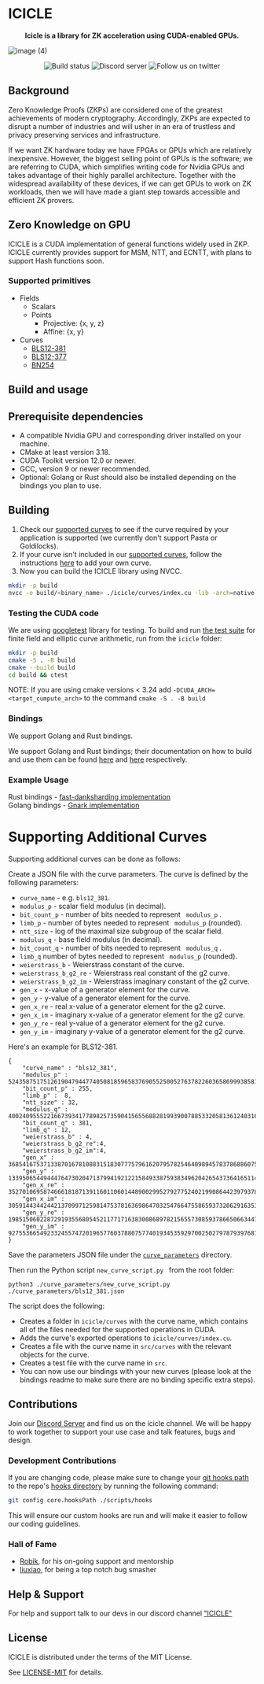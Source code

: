 # ICICLE
 **<div align="center">Icicle is a library for ZK acceleration using CUDA-enabled GPUs.</div>**

                  
![image (4)](https://user-images.githubusercontent.com/2446179/223707486-ed8eb5ab-0616-4601-8557-12050df8ccf7.png)


<div align="center">

![Build status](https://github.com/ingonyama-zk/icicle/actions/workflows/main-build.yml/badge.svg)
![Discord server](https://img.shields.io/discord/1063033227788423299?label=Discord&logo=Discord&logoColor=%23&style=plastic)
![Follow us on twitter](https://img.shields.io/twitter/follow/Ingo_zk?style=social)

</div>

## Background

Zero Knowledge Proofs (ZKPs) are considered one of the greatest achievements of modern cryptography. Accordingly, ZKPs are expected to disrupt a number of industries and will usher in an era of trustless and privacy preserving services and infrastructure.

If we want ZK hardware today we have FPGAs or GPUs which are relatively inexpensive. However, the biggest selling point of GPUs is the software; we are referring to CUDA, which simplifies writing code for Nvidia GPUs and takes advantage of their highly parallel architecture. Together with the widespread availability of these devices, if we can get GPUs to work on ZK workloads, then we will have made a giant step towards accessible and efficient ZK provers.

## Zero Knowledge on GPU

ICICLE is a CUDA implementation of general functions widely used in ZKP. ICICLE currently provides support for MSM, NTT, and ECNTT, with plans to support Hash functions soon.

### Supported primitives

- Fields
    - Scalars
    - Points
        - Projective: {x, y, z}
        - Affine: {x, y}
- Curves
    - [BLS12-381]
    - [BLS12-377]
    - [BN254]

## Build and usage

## Prerequisite dependencies
- A compatible Nvidia GPU and corresponding driver installed on your machine.
- CMake at least version 3.18.
- CUDA Toolkit version 12.0 or newer.
- GCC, version 9 or newer recommended.
- Optional: Golang or Rust should also be installed depending on the bindings you plan to use.

## Building 

1. Check our [supported curves][CRV_PARAMS] to see if the curve required by your application is supported (we currently don't support Pasta or Goldilocks).
2. If your curve isn't included in our [supported curves][CRV_PARAMS], follow the instructions [here](#Supporting-Additional-Curves) to add your own curve.
3. Now you can build the ICICLE library using NVCC.

```sh
mkdir -p build
nvcc -o build/<binary_name> ./icicle/curves/index.cu -lib -arch=native
```

### Testing the CUDA code

We are using [googletest] library for testing. To build and run [the test suite](./icicle/README.md) for finite field and elliptic curve arithmetic, run from the `icicle` folder:

```sh
mkdir -p build
cmake -S . -B build
cmake --build build
cd build && ctest
```

NOTE: If you are using cmake versions < 3.24 add `-DCUDA_ARCH=<target_cumpute_arch>` to the command `cmake -S . -B build`

### Bindings
We support Golang and Rust bindings.

We support Golang and Rust bindings; their documentation on how to build and use them can be found [here][GOLANG_DOCS] and [here][RUST_DOCS] respectively.

### Example Usage

Rust bindings - [fast-danksharding implementation][FDI] \
Golang bindings - [Gnark implementation][GNARKI]

# Supporting Additional Curves

Supporting additional curves can be done as follows:

Create a JSON file with the curve parameters. The curve is defined by the following parameters: 
- ``curve_name`` - e.g. ``bls12_381``.
- ``modulus_p`` - scalar field modulus (in decimal).
- ``bit_count_p`` - number of bits needed to represent `` modulus_p`` .
- ``limb_p`` - number of bytes needed to represent `` modulus_p``  (rounded).
- ``ntt_size`` - log of the maximal size subgroup of the scalar field.    
- ``modulus_q`` - base field modulus (in decimal).
- ``bit_count_q`` - number of bits needed to represent `` modulus_q`` .
- ``limb_q`` number of bytes needed to represent `` modulus_p``  (rounded).
- ``weierstrass_b`` - Weierstrass constant of the curve. 
- ``weierstrass_b_g2_re`` - Weierstrass real constant of the g2 curve. 
- ``weierstrass_b_g2_im`` - Weierstrass imaginary constant of the g2 curve. 
- ``gen_x`` - x-value of a generator element for the curve. 
- ``gen_y`` - y-value of a generator element for the curve.
- ``gen_x_re`` - real x-value of a generator element for the g2 curve. 
- ``gen_x_im`` - imaginary x-value of a generator element for the g2 curve. 
- ``gen_y_re`` - real y-value of a generator element for the g2 curve. 
- ``gen_y_im`` - imaginary y-value of a generator element for the g2 curve. 

Here's an example for BLS12-381.
```
{
    "curve_name" : "bls12_381", 
    "modulus_p" : 52435875175126190479447740508185965837690552500527637822603658699938581184513,
    "bit_count_p" : 255,
    "limb_p" :  8,
    "ntt_size" : 32,
    "modulus_q" : 4002409555221667393417789825735904156556882819939007885332058136124031650490837864442687629129015664037894272559787,
    "bit_count_q" : 381,
    "limb_q" : 12,
    "weierstrass_b" : 4,
    "weierstrass_b_g2_re":4,
    "weierstrass_b_g2_im":4,
    "gen_x" : 3685416753713387016781088315183077757961620795782546409894578378688607592378376318836054947676345821548104185464507,
    "gen_y" : 1339506544944476473020471379941921221584933875938349620426543736416511423956333506472724655353366534992391756441569,
    "gen_x_re" : 352701069587466618187139116011060144890029952792775240219908644239793785735715026873347600343865175952761926303160,
    "gen_x_im" : 3059144344244213709971259814753781636986470325476647558659373206291635324768958432433509563104347017837885763365758,
    "gen_y_re" : 1985150602287291935568054521177171638300868978215655730859378665066344726373823718423869104263333984641494340347905,
    "gen_y_im" : 927553665492332455747201965776037880757740193453592970025027978793976877002675564980949289727957565575433344219582
}
```

Save the parameters JSON file under the [``curve_parameters``][CRV_PARAMS] directory.

Then run the Python script ``new_curve_script.py `` from the root folder:

```
python3 ./curve_parameters/new_curve_script.py ./curve_parameters/bls12_381.json
```

The script does the following:
- Creates a folder in ``icicle/curves`` with the curve name, which contains all of the files needed for the supported operations in CUDA.
- Adds the curve's exported operations to ``icicle/curves/index.cu``. 
- Creates a file with the curve name in ``src/curves`` with the relevant objects for the curve. 
- Creates a test file with the curve name in ``src``. 
- You can now use our bindings with your new curves (please look at the bindings readme to make sure there are no binding specific extra steps).

## Contributions

Join our [Discord Server][DISCORD] and find us on the icicle channel. We will be happy to work together to support your use case and talk features, bugs and design.

### Development Contributions

If you are changing code, please make sure to change your [git hooks path][HOOKS_DOCS] to the repo's [hooks directory][HOOKS_PATH] by running the following command:

```sh
git config core.hooksPath ./scripts/hooks
```

This will ensure our custom hooks are run and will make it easier to follow our coding guidelines.

### Hall of Fame

- [Robik](https://github.com/robik75), for his on-going support and mentorship
- [liuxiao](https://github.com/liuxiaobleach), for being a top notch bug smasher

## Help & Support

For help and support talk to our devs in our discord channel ["ICICLE"](https://discord.gg/EVVXTdt6DF) 


## License

ICICLE is distributed under the terms of the MIT License.

See [LICENSE-MIT][LMIT] for details.

<!-- Begin Links -->
[CRV_PARAMS]: ./curve_parameters/
[BLS12-381]: ./icicle/curves/bls12_381/supported_operations.cu
[BLS12-377]: ./icicle/curves/bls12_377/supported_operations.cu
[BN254]: ./icicle/curves/bn254/supported_operations.cu
[NVCC]: https://docs.nvidia.com/cuda/#installation-guides
[CRV_TEMPLATE]: ./icicle/curves/curve_template.cuh
[CRV_CONFIG]: ./icicle/curves/curve_config.cuh
[FDI]: https://github.com/ingonyama-zk/fast-danksharding
[GNARKI]: https://github.com/ingonyama-zk/gnark
[LMIT]: ./LICENSE
[DISCORD]: https://discord.gg/Y4SkbDf2Ff
[googletest]: https://github.com/google/googletest/
[HOOKS_DOCS]: https://git-scm.com/docs/githooks
[HOOKS_PATH]: ./scripts/hooks/
[RUST_DOCS]: ./src/READMEN.md
[GOLANG_DOCS]: ./goicicle/README.md

<!-- End Links -->
